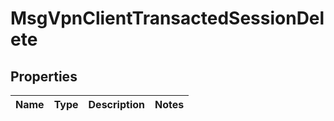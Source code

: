 
# MsgVpnClientTransactedSessionDelete

## Properties
Name | Type | Description | Notes
------------ | ------------- | ------------- | -------------



